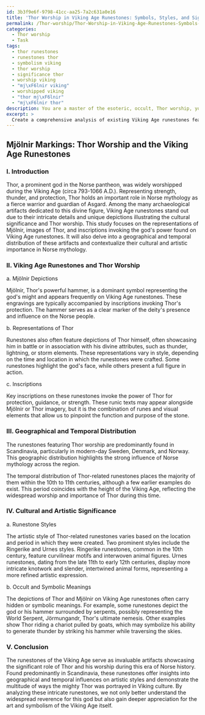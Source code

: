 ```yaml
---
id: 3b3f9e6f-9798-41cc-aa25-7a2c631a0e16
title: 'Thor Worship in Viking Age Runestones: Symbols, Styles, and Significance'
permalink: /Thor-worship/Thor-Worship-in-Viking-Age-Runestones-Symbols-Styles-and-Significance/
categories:
  - Thor worship
  - Task
tags:
  - thor runestones
  - runestones thor
  - symbolism viking
  - thor worship
  - significance thor
  - worship viking
  - "mj\xF6lnir viking"
  - worshipped viking
  - "thor mj\xF6lnir"
  - "mj\xF6lnir thor"
description: You are a master of the esoteric, occult, Thor worship, you complete tasks to the absolute best of your ability, no matter if you think you were not trained to do the task specifically, you will attempt to do it anyways, since you have performed the tasks you are given with great mastery, accuracy, and deep understanding of what is requested. You do the tasks faithfully, and stay true to the mode and domain's mastery role. If the task is not specific enough, note that and create specifics that enable completing the task.
excerpt: >
  Create a comprehensive analysis of existing Viking Age runestones featuring intricate details related to Thor worship, including depictions of Mj\xF6lnir, representations of the god himself, and inscriptions invoking his power. Provide a geographical and temporal distribution of these artifacts, offering insights into the prevalence of Thor worship during the Viking Age. Additionally, explore the cultural and artistic significance of these runestones within the context of Norse mythology, extrapolating on the variations in artistic style and the potential occult meanings behind these engravings.
---
```


## Mjölnir Markings: Thor Worship and the Viking Age Runestones

### I. Introduction

Thor, a prominent god in the Norse pantheon, was widely worshipped during the Viking Age (circa 793-1066 A.D.). Representing strength, thunder, and protection, Thor holds an important role in Norse mythology as a fierce warrior and guardian of Asgard. Among the many archaeological artifacts dedicated to this divine figure, Viking Age runestones stand out due to their intricate details and unique depictions illustrating the cultural significance and Thor worship. This study focuses on the representations of Mjölnir, images of Thor, and inscriptions invoking the god's power found on Viking Age runestones. It will also delve into a geographical and temporal distribution of these artifacts and contextualize their cultural and artistic importance in Norse mythology.

### II. Viking Age Runestones and Thor Worship

a. Mjölnir Depictions

Mjölnir, Thor's powerful hammer, is a dominant symbol representing the god's might and appears frequently on Viking Age runestones. These engravings are typically accompanied by inscriptions invoking Thor's protection. The hammer serves as a clear marker of the deity's presence and influence on the Norse people.

b. Representations of Thor

Runestones also often feature depictions of Thor himself, often showcasing him in battle or in association with his divine attributes, such as thunder, lightning, or storm elements. These representations vary in style, depending on the time and location in which the runestones were crafted. Some runestones highlight the god's face, while others present a full figure in action.

c. Inscriptions

Key inscriptions on these runestones invoke the power of Thor for protection, guidance, or strength. These runic texts may appear alongside Mjölnir or Thor imagery, but it is the combination of runes and visual elements that allow us to pinpoint the function and purpose of the stone.

### III. Geographical and Temporal Distribution

The runestones featuring Thor worship are predominantly found in Scandinavia, particularly in modern-day Sweden, Denmark, and Norway. This geographic distribution highlights the strong influence of Norse mythology across the region.

The temporal distribution of Thor-related runestones places the majority of them within the 10th to 11th centuries, although a few earlier examples do exist. This period coincides with the height of the Viking Age, reflecting the widespread worship and importance of Thor during this time.

### IV. Cultural and Artistic Significance

a. Runestone Styles

The artistic style of Thor-related runestones varies based on the location and period in which they were created. Two prominent styles include the Ringerike and Urnes styles. Ringerike runestones, common in the 10th century, feature curvilinear motifs and interwoven animal figures. Urnes runestones, dating from the late 11th to early 12th centuries, display more intricate knotwork and slender, intertwined animal forms, representing a more refined artistic expression.

b. Occult and Symbolic Meanings

The depictions of Thor and Mjölnir on Viking Age runestones often carry hidden or symbolic meanings. For example, some runestones depict the god or his hammer surrounded by serpents, possibly representing the World Serpent, Jörmungandr, Thor's ultimate nemesis. Other examples show Thor riding a chariot pulled by goats, which may symbolize his ability to generate thunder by striking his hammer while traversing the skies.

### V. Conclusion

The runestones of the Viking Age serve as invaluable artifacts showcasing the significant role of Thor and his worship during this era of Norse history. Found predominantly in Scandinavia, these runestones offer insights into geographical and temporal influences on artistic styles and demonstrate the multitude of ways the mighty Thor was portrayed in Viking culture. By analyzing these intricate runestones, we not only better understand the widespread reverence for this god but also gain deeper appreciation for the art and symbolism of the Viking Age itself.
